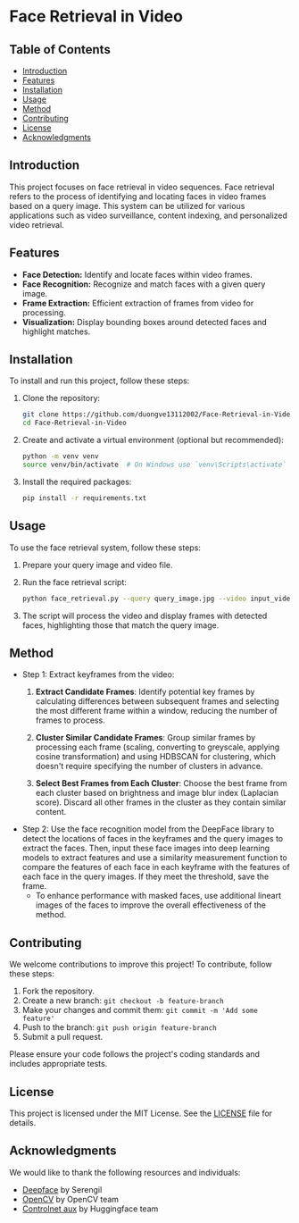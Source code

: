 # Face Retrieval in Video

## Table of Contents

- [Introduction](#introduction)
- [Features](#features)
- [Installation](#installation)
- [Usage](#usage)
- [Method](#method)
- [Contributing](#contributing)
- [License](#license)
- [Acknowledgments](#acknowledgments)

## Introduction

This project focuses on face retrieval in video sequences. Face retrieval refers to the process of identifying and locating faces in video frames based on a query image. This system can be utilized for various applications such as video surveillance, content indexing, and personalized video retrieval.

## Features

- **Face Detection:** Identify and locate faces within video frames.
- **Face Recognition:** Recognize and match faces with a given query image.
- **Frame Extraction:** Efficient extraction of frames from video for processing.
- **Visualization:** Display bounding boxes around detected faces and highlight matches.

## Installation

To install and run this project, follow these steps:

1. Clone the repository:
   ```bash
   git clone https://github.com/duongve13112002/Face-Retrieval-in-Video.git
   cd Face-Retrieval-in-Video
   ```

2. Create and activate a virtual environment (optional but recommended):
   ```bash
   python -m venv venv
   source venv/bin/activate  # On Windows use `venv\Scripts\activate`
   ```

3. Install the required packages:
   ```bash
   pip install -r requirements.txt
   ```

## Usage

To use the face retrieval system, follow these steps:

1. Prepare your query image and video file.
2. Run the face retrieval script:
   ```bash
   python face_retrieval.py --query query_image.jpg --video input_video.mp4 --output ./output
   ```

3. The script will process the video and display frames with detected faces, highlighting those that match the query image.

## Method
- Step 1: Extract keyframes from the video:
  1. **Extract Candidate Frames**: Identify potential key frames by calculating differences between subsequent frames and selecting the most different frame within a window, reducing the number of frames to process.

  2. **Cluster Similar Candidate Frames**: Group similar frames by processing each frame (scaling, converting to greyscale, applying cosine transformation) and using HDBSCAN for clustering, which doesn't require specifying the number of clusters in advance.

  3. **Select Best Frames from Each Cluster**: Choose the best frame from each cluster based on brightness and image blur index (Laplacian score). Discard all other frames in the cluster as they contain similar content.
- Step 2: Use the face recognition model from the DeepFace library to detect the locations of faces in the keyframes and the query images to extract the faces. Then, input these face images into deep learning models to extract features and use a similarity measurement function to compare the features of each face in each keyframe with the features of each face in the query images. If they meet the threshold, save the frame.
  * To enhance performance with masked faces, use additional lineart images of the faces to improve the overall effectiveness of the method.

## Contributing

We welcome contributions to improve this project! To contribute, follow these steps:

1. Fork the repository.
2. Create a new branch: `git checkout -b feature-branch`
3. Make your changes and commit them: `git commit -m 'Add some feature'`
4. Push to the branch: `git push origin feature-branch`
5. Submit a pull request.

Please ensure your code follows the project's coding standards and includes appropriate tests.

## License

This project is licensed under the MIT License. See the [LICENSE](LICENSE) file for details.

## Acknowledgments

We would like to thank the following resources and individuals:

- [Deepface](https://github.com/serengil/deepface) by Serengil
- [OpenCV](https://opencv.org/) by OpenCV team
- [Controlnet aux](https://github.com/huggingface/controlnet_aux) by Huggingface team
